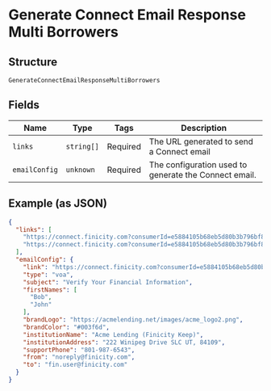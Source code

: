 
# Generate Connect Email Response Multi Borrowers

## Structure

`GenerateConnectEmailResponseMultiBorrowers`

## Fields

| Name | Type | Tags | Description |
|  --- | --- | --- | --- |
| `links` | `string[]` | Required | The URL generated to send a Connect email |
| `emailConfig` | `unknown` | Required | The configuration used to generate the Connect email. |

## Example (as JSON)

```json
{
  "links": [
    "https://connect.finicity.com?consumerId=e5884105b68eb5d80b3b796bf8afabbd&customerId=1003626214&partnerId=2445582695152&redirectUri=https%3A%2F%2Facme-lending.com%2FredirectHandler&signature=5999e41f84c68d3feaef71f1e317a2c819163104fcf38837779c44c913741657×tamp=1586376716389&ttl=1586635916389&type=voa",
    "https://connect.finicity.com?consumerId=e5884105b68eb5d80b3b796bf8afabbd&customerId=1003626214&partnerId=2445582695152&redirectUri=https%3A%2F%2Facme-lending.com%2FredirectHandler&signature=801bcb4dc90a48d49bf5b9d15b4509085a21692af30c693dd121fd39320cac36×tamp=1586376716491&ttl=1586635916491&type=voa"
  ],
  "emailConfig": {
    "link": "https://connect.finicity.com?consumerId=e5884105b68eb5d80b3b796bf8afabbd&customerId=1003626214&partnerId=2445582695152&redirectUri=https%3A%2F%2Fexample.com%2FredirectHandler&signature=e7fd23245583710bdee8eb5f665d45db4e6ac9f89cd71327abe6d7710a7b386c×tamp=1586376524341&ttl=1586635724341&type=voa",
    "type": "voa",
    "subject": "Verify Your Financial Information",
    "firstNames": [
      "Bob",
      "John"
    ],
    "brandLogo": "https://acmelending.net/images/acme_logo2.png",
    "brandColor": "#003f6d",
    "institutionName": "Acme Lending (Finicity Keep)",
    "institutionAddress": "222 Winipeg Drive SLC UT, 84109",
    "supportPhone": "801-987-6543",
    "from": "noreply@finicity.com",
    "to": "fin.user@finicity.com"
  }
}
```

